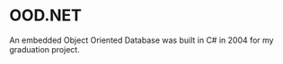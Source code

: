 OOD.NET
=======

An embedded Object Oriented Database was built in C# in 2004 for my graduation project. 



